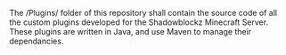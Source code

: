 The /Plugins/ folder of this repository shall contain the source code of all the custom plugins developed for the Shadowblockz Minecraft Server. These plugins are written in Java, and use Maven to manage their dependancies.
